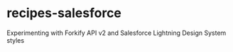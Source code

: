 # recipes-salesforce
Experimenting with Forkify API v2 and Salesforce Lightning Design System styles
